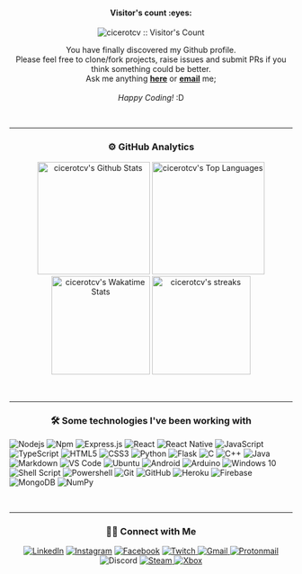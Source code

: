 <!-- header -->

<!-- Visitors count -->
<h4 align="center">Visitor's count :eyes:</h4>
<p align="center"><img src="https://profile-counter.glitch.me/{cicerotcv}/count.svg" alt="cicerotcv :: Visitor's Count" /></p>

<p align="center">
You have finally discovered my Github profile.<br>
Please feel free to clone/fork projects, raise issues and submit PRs if you think something could be better.<br>
Ask me anything <a href="https://github.com/cicerotcv/cicerotcv/issues/new"><b>here</b></a>
or <a href="mailto:elm.tiago@gmail.com" class="green"><strong>email</strong></a> me;<br><br><i style="">Happy Coding!</i> :D
</p>

<br>
<hr>
<!-- github stats -->
<h3 align="center">⚙️  GitHub Analytics</h3>

<p align="center">
<img src="https://github-readme-stats.vercel.app/api?username=cicerotcv&include_all_commits=true&count_private=true&show_icons=true&line_height=33&theme=radical" alt="cicerotcv's Github Stats" height="200"/>
<img src="https://github-readme-stats.vercel.app/api/top-langs/?username=cicerotcv&layout=compact&count_private=true&langs_count=8&hide=jupyter%20notebook&theme=radical" alt="cicerotcv's Top Languages" height="200"/>
<img src="https://github-readme-stats.vercel.app/api/wakatime?username=cicerotcv&layout=compact&theme=radical&count_private=true" alt="cicerotcv's Wakatime Stats" height="175"/> 
<img src="https://github-readme-streak-stats.herokuapp.com/?user=cicerotcv&count_private=true&theme=radical" alt="cicerotcv's streaks" height="175"/>
</p>

<br>
<hr>
<h3 align="center">🛠 Some technologies I've been working with</h3> 

<div style="max-width:68rem;">
  
![Nodejs](https://img.shields.io/badge/-Nodejs-339933?style=for-the-badge&logo=Node.js&logoColor=ffffff)
![Npm](https://img.shields.io/badge/-npm-CB3837?style=for-the-badge&logo=npm)
![Express.js](https://img.shields.io/badge/express.js%20-%23404d59.svg?&style=for-the-badge)
![React](https://img.shields.io/badge/react%20-%2320232a.svg?&style=for-the-badge&logo=react&logoColor=%2361DAFB)
![React Native](https://img.shields.io/badge/react_native%20-%2320232a.svg?&style=for-the-badge&logo=react&logoColor=%2361DAFB)
![JavaScript](https://img.shields.io/badge/javascript%20-%23323330.svg?&style=for-the-badge&logo=javascript&logoColor=%23F7DF1E)
![TypeScript](https://img.shields.io/badge/typescript%20-%23007ACC.svg?&style=for-the-badge&logo=typescript&logoColor=white)
![HTML5](https://img.shields.io/badge/html5%20-%23E34F26.svg?&style=for-the-badge&logo=html5&logoColor=white)
![CSS3](https://img.shields.io/badge/css3%20-%231572B6.svg?&style=for-the-badge&logo=css3&logoColor=white)
![Python](https://img.shields.io/badge/python%20-%2314354C.svg?&style=for-the-badge&logo=python&logoColor=white)
![Flask](https://img.shields.io/badge/Flask-202020?style=for-the-badge&logo=flask&logoColor=white)
![C](https://img.shields.io/badge/c%20-%2300599C.svg?&style=for-the-badge&logo=c&logoColor=white)
![C++](https://img.shields.io/badge/c++%20-%2300599C.svg?&style=for-the-badge&logo=c%2B%2B&ogoColor=white)
![Java](https://img.shields.io/badge/java-%23ED8B00.svg?&style=for-the-badge&logo=java&logoColor=white)
![Markdown](https://img.shields.io/badge/markdown-%23000000.svg?&style=for-the-badge&logo=markdown&logoColor=white)
![VS Code](https://img.shields.io/badge/-VS%20Code-007ACC?style=for-the-badge&logo=visual-studio-code&logoColor=ffffff)
![Ubuntu](https://img.shields.io/badge/Ubuntu-E95420?style=for-the-badge&logo=ubuntu&logoColor=white)
![Android](https://img.shields.io/badge/Android-3DDC84?style=for-the-badge&logo=android&logoColor=white)
![Arduino](https://img.shields.io/badge/-Arduino-00979D?style=for-the-badge&logo=Arduino&logoColor=white)
![Windows 10](https://img.shields.io/badge/Windows-0078D6?style=for-the-badge&logo=windows&logoColor=white)
![Shell Script](https://img.shields.io/badge/shell_script%20-%23121011.svg?&style=for-the-badge&logo=gnu-bash&logoColor=white)
![Powershell](https://img.shields.io/badge/-Powershell-5391FE?style=for-the-badge&logo=powershell&logoColor=ffffff)
![Git](https://img.shields.io/badge/git%20-%23F05033.svg?&style=for-the-badge&logo=git&logoColor=white)
![GitHub](https://img.shields.io/badge/github%20-%23121011.svg?&style=for-the-badge&logo=github&logoColor=white)
![Heroku](https://img.shields.io/badge/heroku%20-%23430098.svg?&style=for-the-badge&logo=heroku&logoColor=white)
![Firebase](https://img.shields.io/badge/firebase%20-%23039BE5.svg?&style=for-the-badge&logo=firebase)
![MongoDB](https://img.shields.io/badge/MongoDB-%234ea94b.svg?&style=for-the-badge&logo=mongodb&logoColor=white)
![NumPy](https://img.shields.io/badge/numpy%20-%23013243.svg?&style=for-the-badge&logo=numpy&logoColor=white)

</div>

<br>
<hr>
<h3 align="center">🤝🏻 Connect with Me</h3>

<p align="center" style="max-width: 50rem">
<a href="https://www.linkedin.com/in/ctiagocv" target="_blank"><img src="https://img.shields.io/badge/ctiagocv-%230077B5.svg?&style=for-the-badge&logo=linkedin&logoColor=white" alt="LinkedIn"></a>
<a href="https://www.instagram.com/ctiagocv" target="_blank"><img src="https://img.shields.io/badge/ctiagocv-%23E4405F.svg?&style=for-the-badge&logo=instagram&logoColor=white" alt="Instagram"></a>
<a href="https://www.facebook.com/cicero.tiago" target="_blank"><img src="https://img.shields.io/badge/cicero.tiago-%231877F2.svg?&style=for-the-badge&logo=facebook&logoColor=white" alt="Facebook"></a>
<a href="https://www.twitch.tv/ctiagocv" target="_blank">
<img src="https://img.shields.io/badge/ctiagocv%20-%239146FF.svg?&style=for-the-badge&logo=Twitch&logoColor=white" alt="Twitch">
</a>
<a href="mailto:elm.tiago@gmail.com" target="_blank">
<img src="https://img.shields.io/badge/elm.tiago-D14836?style=for-the-badge&logo=gmail&logoColor=white" alt="Gmail">
</a>
<a href="mailto:cicerotcv@protonmail.com" target="_blank">
<img src="https://img.shields.io/badge/cicerotcv-8B89CC?style=for-the-badge&logo=protonmail&logoColor=white" alt="Protonmail">
</a>
<img src="https://img.shields.io/badge/Cicero_Tiago%236374-7289DA?style=for-the-badge&logo=discord&logoColor=white" alt="Discord">
<a href="https://steamcommunity.com/profiles/76561198373822280" target="_blank">
<img src="https://img.shields.io/badge/Steam-000000?style=for-the-badge&logo=steam&logoColor=white" alt="Steam">
</a>
<a href="https://account.xbox.com/pt-br/profile?gamertag=Cicero%20Aurelius" target="_blank">
<img src="https://img.shields.io/badge/Xbox-107C10?style=for-the-badge&logo=xbox&logoColor=white" alt="Xbox">
</a>
</p>
